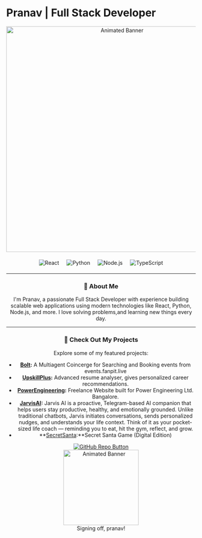 # Pranav | Full Stack Developer

<div align="center">

<!-- Animated Banner -->
<img src="https://media4.giphy.com/media/v1.Y2lkPTc5MGI3NjExZTNtb2cxdW5vcGNzZXljeDRyMjdvaW55c2xicXBudWYwNDFtenBhbiZlcD12MV9pbnRlcm5hbF9naWZfYnlfaWQmY3Q9Zw/SfXCSWdTzkZxFaEnUR/giphy.gif" width="600" alt="Animated Banner">

<!-- Tech Stack Icons -->
<div style="display: flex; justify-content: center; gap: 20px; margin: 20px 0;">
    <img src="https://img.shields.io/badge/React-20232A?style=for-the-badge&logo=react&logoColor=61DAFB" alt="React">
    <img src="https://img.shields.io/badge/Python-3776AB?style=for-the-badge&logo=python&logoColor=white" alt="Python">
    <img src="https://img.shields.io/badge/Node.js-339933?style=for-the-badge&logo=nodedotjs&logoColor=white" alt="Node.js">
    <img src="https://img.shields.io/badge/TypeScript-007ACC?style=for-the-badge&logo=typescript&logoColor=white" alt="TypeScript">
   
</div>

---

### 👋 About Me

I'm Pranav, a passionate Full Stack Developer with experience building scalable web applications using modern technologies like React, Python, Node.js, and more. I love solving problems,and learning new things every day.

---

### 🚀 Check Out My Projects

Explore some of my featured projects:
- **[Bolt](https://github.com/pranav-dp/fanpitfinal):** A Multiagent Coincerge for Searching and Booking events from events.fanpit.live
- **[UpskillPlus](https://github.com/pranav-dp/upskill):** Advanced resume analyser, gives personalized career recommendations.
- **[PowerEngineering](https://github.com/pranav-dp/PowerEngineering):** Freelance Website built for Power Engineering Ltd. Bangalore.
- **[JarvisAI](https://github.com/pranav-dp/JarvisAI):** Jarvis AI is a proactive, Telegram-based AI companion that helps users stay productive, healthy, and emotionally grounded. Unlike traditional chatbots, Jarvis initiates conversations, sends personalized nudges, and understands your life context. Think of it as your pocket-sized life coach — reminding you to eat, hit the gym, reflect, and grow.
- **[SecretSanta](https://github.com/pranav-dp/secretSanta):**Secret Santa Game (Digital Edition)

<div align="center">
    <a href="https://github.com/pranav-dp" target="_blank">
        <img src="https://img.shields.io/badge/GitHub-Check%20out%20my%20repos-181717?style=for-the-badge&logo=github&logoColor=white" alt="GitHub Repo Button">
    </a>
</div>

<img src="https://media4.giphy.com/media/v1.Y2lkPTc5MGI3NjExZzRzNmdjNTI0eDlkMzlrN214eDF3anhzMTJkZWJsY24xNG5vbWtjdyZlcD12MV9pbnRlcm5hbF9naWZfYnlfaWQmY3Q9Zw/0mSbmyxpgBhNfliH1p/giphy.gif" width="200" alt="Animated Banner">
<div>Signing off, pranav! </div>
</div>
